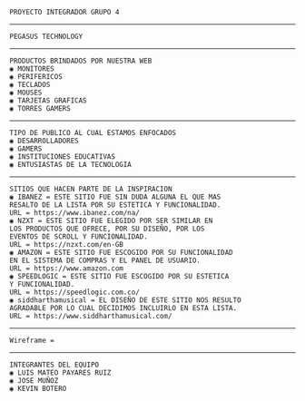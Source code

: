     PROYECTO INTEGRADOR GRUPO 4
   ------------------------------------------------------------
    PEGASUS TECHNOLOGY
   ------------------------------------------------------------
    PRODUCTOS BRINDADOS POR NUESTRA WEB
    ◉ MONITORES
    ◉ PERIFERICOS
    ◉ TECLADOS
    ◉ MOUSES
    ◉ TARJETAS GRAFICAS
    ◉ TORRES GAMERS
   ------------------------------------------------------------
    TIPO DE PUBLICO AL CUAL ESTAMOS ENFOCADOS
    ◉ DESARROLLADORES
    ◉ GAMERS
    ◉ INSTITUCIONES EDUCATIVAS 
    ◉ ENTUSIASTAS DE LA TECNOLOGIA
   ------------------------------------------------------------
    SITIOS QUE HACEN PARTE DE LA INSPIRACION
    ◉ IBANEZ = ESTE SITIO FUE SIN DUDA ALGUNA EL QUE MAS 
    RESALTO DE LA LISTA POR SU ESTETICA Y FUNCIONALIDAD.
    URL = https://www.ibanez.com/na/
    ◉ NZXT = ESTE SITIO FUE ELEGIDO POR SER SIMILAR EN 
    LOS PRODUCTOS QUE OFRECE, POR SU DISEÑO, POR LOS 
    EVENTOS DE SCROLL Y FUNCIONALIDAD.
    URL = https://nzxt.com/en-GB
    ◉ AMAZON = ESTE SITIO FUE ESCOGIDO POR SU FUNCIONALIDAD
    EN EL SISTEMA DE COMPRAS Y EL PANEL DE USUARIO.
    URL = https://www.amazon.com
    ◉ SPEEDLOGIC = ESTE SITIO FUE ESCOGIDO POR SU ESTETICA 
    Y FUNCIONALIDAD.
    URL = https://speedlogic.com.co/
    ◉ siddharthamusical = EL DISEÑO DE ESTE SITIO NOS RESULTO
    AGRADABLE POR LO CUAL DECIDIMOS INCLUIRLO EN ESTA LISTA.
    URL = https://www.siddharthamusical.com/
   ------------------------------------------------------------- 
    Wireframe =  
   -------------------------------------------------------------
    INTEGRANTES DEL EQUIPO
    ◉ LUIS MATEO PAYARES RUIZ
    ◉ JOSE MUÑOZ
    ◉ KEVIN BOTERO
    
            
